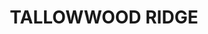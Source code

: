 ---
lastmod: '2025-04-06T06:05:20+00:00'
latitude: -30.261156
layout: suburb
longitude: 152.7239732
postcode: '2453'
state: NSW
title: TALLOWWOOD RIDGE
url: /nsw/tallowwood-ridge/
---